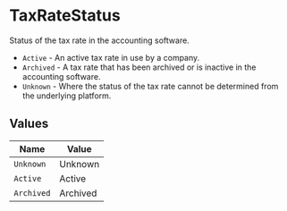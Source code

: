 # TaxRateStatus

Status of the tax rate in the accounting software.  
- `Active` - An active tax rate in use by a company.  
- `Archived` - A tax rate that has been archived or is inactive in the accounting software.  
- `Unknown` - Where the status of the tax rate cannot be determined from the underlying platform.


## Values

| Name       | Value      |
| ---------- | ---------- |
| `Unknown`  | Unknown    |
| `Active`   | Active     |
| `Archived` | Archived   |